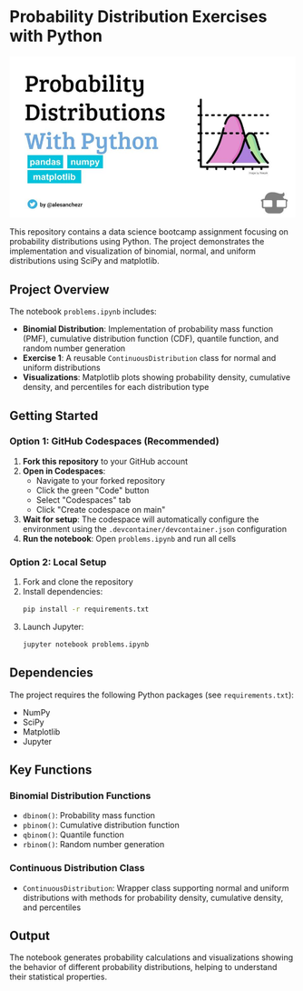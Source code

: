 # Probability Distribution Exercises with Python

![Preview](assets/preview.jpeg)

This repository contains a data science bootcamp assignment focusing on probability distributions using Python. The project demonstrates the implementation and visualization of binomial, normal, and uniform distributions using SciPy and matplotlib.

## Project Overview

The notebook `problems.ipynb` includes:

- **Binomial Distribution**: Implementation of probability mass function (PMF), cumulative distribution function (CDF), quantile function, and random number generation
- **Exercise 1**: A reusable `ContinuousDistribution` class for normal and uniform distributions
- **Visualizations**: Matplotlib plots showing probability density, cumulative density, and percentiles for each distribution type

## Getting Started

### Option 1: GitHub Codespaces (Recommended)

1. **Fork this repository** to your GitHub account
2. **Open in Codespaces**:
   - Navigate to your forked repository
   - Click the green "Code" button
   - Select "Codespaces" tab
   - Click "Create codespace on main"
3. **Wait for setup**: The codespace will automatically configure the environment using the `.devcontainer/devcontainer.json` configuration
4. **Run the notebook**: Open `problems.ipynb` and run all cells

### Option 2: Local Setup

1. Fork and clone the repository
2. Install dependencies:
   ```bash
   pip install -r requirements.txt
   ```
3. Launch Jupyter:
   ```bash
   jupyter notebook problems.ipynb
   ```

## Dependencies

The project requires the following Python packages (see `requirements.txt`):
- NumPy
- SciPy
- Matplotlib
- Jupyter

## Key Functions

### Binomial Distribution Functions
- `dbinom()`: Probability mass function
- `pbinom()`: Cumulative distribution function  
- `qbinom()`: Quantile function
- `rbinom()`: Random number generation

### Continuous Distribution Class
- `ContinuousDistribution`: Wrapper class supporting normal and uniform distributions with methods for probability density, cumulative density, and percentiles

## Output

The notebook generates probability calculations and visualizations showing the behavior of different probability distributions, helping to understand their statistical properties.

